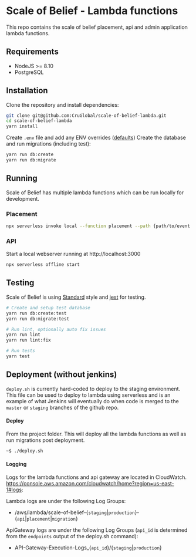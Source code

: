 # Scale of Belief - Lambda functions

This repo contains the scale of belief placement, api and admin application lambda functions.

## Requirements
* NodeJS >= 8.10
* PostgreSQL

## Installation
Clone the repository and install dependencies:
```bash
git clone git@github.com:CruGlobal/scale-of-belief-lambda.git
cd scale-of-belief-lambda
yarn install
```

Create `.env` file and add any ENV overrides ([defaults](https://github.com/CruGlobal/scale-of-belief-lambda/blob/master/config/environment.js))
Create the database and run migrations (including test):
```bash
yarn run db:create
yarn run db:migrate
```

## Running
Scale of Belief has multiple lambda functions which can be run locally for development.

### Placement
```bash
npx serverless invoke local --function placement --path {path/to/event.js}
```

### API
Start a local webserver running at http://localhost:3000
```bash
npx serverless offline start
```


## Testing

Scale of Belief is using [Standard](https://standardjs.com/) style and [jest](https://facebook.github.io/jest/docs/en/getting-started.html) for testing.
```bash
# Create and setup test database
yarn run db:create:test
yarn run db:migrate:test

# Run lint, optionally auto fix issues
yarn run lint
yarn run lint:fix

# Run tests
yarn test
```

## Deployment (without jenkins)

`deploy.sh` is currently hard-coded to deploy to the staging environment. This file can be used to
deploy to lambda using serverless and is an example of what Jenkins will eventually do when code is merged to the
`master` or `staging` branches of the github repo.

#### Deploy
From the project folder. This will deploy all the lambda functions as well as run migrations
post deployment.
```bash
~$ ./deploy.sh
```

#### Logging
Logs for the lambda functions and api gateway are located in CloudWatch.
https://console.aws.amazon.com/cloudwatch/home?region=us-east-1#logs:

Lambda logs are under the following Log Groups:
* /aws/lambda/scale-of-belief-{`staging`|`production`}-{`api`|`placement`|`migration`}

ApiGateway logs are under the following Log Groups (`api_id` is determined from the `endpoints` output of the deploy.sh command):
* API-Gateway-Execution-Logs_{`api_id`}/{`staging`|`production`}
